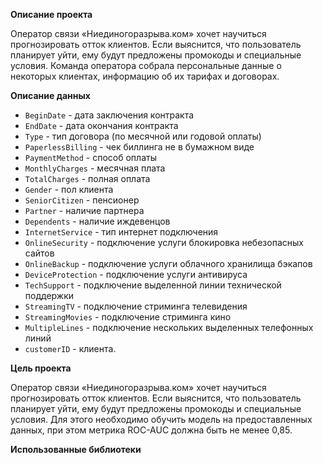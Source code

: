 **Описание проекта**

Оператор связи «Ниединогоразрыва.ком» хочет научиться прогнозировать отток клиентов. Если выяснится, что пользователь планирует уйти, ему будут предложены промокоды и специальные условия. Команда оператора собрала персональные данные о некоторых клиентах, информацию об их тарифах и договорах.

**Описание данных**

* ```BeginDate``` - дата заключения контракта
* ```EndDate``` - дата окончания контракта
* ```Type``` - тип договора (по месячной или годовой оплаты)
* ```PaperlessBilling``` - чек биллинга не в бумажном виде
* ```PaymentMethod``` - способ оплаты
* ```MonthlyCharges``` - месячная плата
* ```TotalCharges``` - полная оплата
* ```Gender``` - пол клиента
* ```SeniorCitizen``` - пенсионер
* ```Partner``` - наличие партнера
* ```Dependents``` - наличие иждевенцов
* ```InternetService``` - тип интернет подключения
* ```OnlineSecurity``` - подключение услуги блокировка небезопасных сайтов
* ```OnlineBackup``` - подключение услуги облачного хранилища бэкапов
* ```DeviceProtection``` - подключение услуги антивируса
* ```TechSupport``` - подключение выделенной линии технической поддержки
* ```StreamingTV``` - подключение стриминга телевидения
* ```StreamingMovies``` - подключение стриминга кино
* ```MultipleLines``` - подключение нескольких выделенных телефонных линий
* ```customerID``` - клиента.

**Цель проекта**

Оператор связи «Ниединогоразрыва.ком» хочет научиться прогнозировать отток клиентов. Если выяснится, что пользователь планирует уйти, ему будут предложены промокоды и специальные условия. Для этого необходимо обучить модель на предоставленных данных, при этом метрика ROC-AUC должна быть не менее 0,85.

**Использованные библиотеки**

